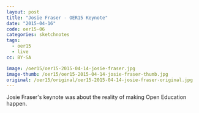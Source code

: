 ```yaml
---
layout: post
title: "Josie Fraser - OER15 Keynote"
date: "2015-04-16"
code: oer15-06
categories: sketchnotes
tags:
  - oer15
  - live
cc: BY-SA

image: /oer15/oer15-2015-04-14-josie-fraser.jpg
image-thumb: /oer15/oer15-2015-04-14-josie-fraser-thumb.jpg
original: /oer15/original/oer15-2015-04-14-josie-fraser-original.jpg
---
```


Josie Fraser's keynote was about the reality of making Open Education happen.
